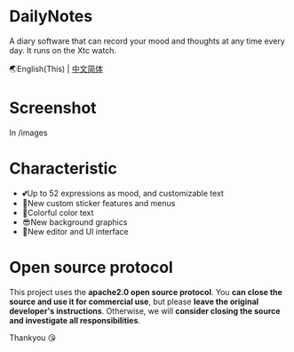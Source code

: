 # DailyNotes
A diary software that can record your mood and thoughts at any time every day.
It runs on the Xtc watch.

🌏English(This) | [中文简体](https://github.com/HaoduyouduStudio/DailyNotes/blob/master/ZH-CN%20README.md)

# Screenshot
In /images

# Characteristic

- 💕Up to 52 expressions as mood, and customizable text
- 🙌New custom sticker features and menus
- 🎉Colorful color text
- 😎New background graphics
- 👀New editor and UI interface

# Open source protocol

This project uses the **apache2.0 open source protocol**. You **can close the source and use it for commercial use**, but please **leave the original developer's instructions**. Otherwise, we will **consider closing the source and investigate all responsibilities**.

Thankyou 😘
